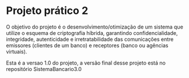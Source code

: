 Projeto prático 2
============

O objetivo do projeto é o desenvolvimento/otimização de um sistema que utilize o esquema de
criptografia híbrida, garantindo confidencialidade, integridade, autenticidade e irretratabilidade das
comunicações entre emissores (clientes de um banco) e receptores (banco ou agências virtuais).

Esta é a versao 1.0 do projeto, a versão final desse projeto está no repositório SistemaBancario3.0
